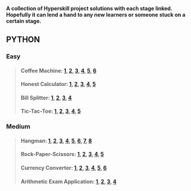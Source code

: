 #### A collection of Hyperskill project solutions with each stage linked. Hopefully it can lend a hand to any new learners or someone stuck on a certain stage.

## PYTHON

### Easy
> #### Coffee Machine: [1](https://github.com/PeterJSims/Hyperskill/tree/main/Coffee%20Machine%20-%20PYTHON/Coffee%20Machine/task/stage_1), [2](https://github.com/PeterJSims/Hyperskill/tree/main/Coffee%20Machine%20-%20PYTHON/Coffee%20Machine/task/stage_2), [3](https://github.com/PeterJSims/Hyperskill/tree/main/Coffee%20Machine%20-%20PYTHON/Coffee%20Machine/task/stage_3), [4](https://github.com/PeterJSims/Hyperskill/tree/main/Coffee%20Machine%20-%20PYTHON/Coffee%20Machine/task/stage_4), [5](https://github.com/PeterJSims/Hyperskill/tree/main/Coffee%20Machine%20-%20PYTHON/Coffee%20Machine/task/stage_5), [6](https://github.com/PeterJSims/Hyperskill/tree/main/Coffee%20Machine%20-%20PYTHON/Coffee%20Machine/task/machine)
> #### Honest Calculator: [1](https://github.com/PeterJSims/Hyperskill/tree/main/Honest%20Calculator%20-%20PYTHON/Honest%20Calculator/step_1), [2](https://github.com/PeterJSims/Hyperskill/tree/main/Honest%20Calculator%20-%20PYTHON/Honest%20Calculator/step_2), [3](https://github.com/PeterJSims/Hyperskill/tree/main/Honest%20Calculator%20-%20PYTHON/Honest%20Calculator/step_3), [4](https://github.com/PeterJSims/Hyperskill/tree/main/Honest%20Calculator%20-%20PYTHON/Honest%20Calculator/step_4), [5](https://github.com/PeterJSims/Hyperskill/tree/main/Honest%20Calculator%20-%20PYTHON/Honest%20Calculator/task)
> #### Bill Splitter: [1](https://github.com/PeterJSims/Hyperskill/tree/main/Bill%20Splitter%20-%20PYTHON/Bill%20Splitter/step_1), [2](https://github.com/PeterJSims/Hyperskill/tree/main/Bill%20Splitter%20-%20PYTHON/Bill%20Splitter/step_2), [3](https://github.com/PeterJSims/Hyperskill/tree/main/Bill%20Splitter%20-%20PYTHON/Bill%20Splitter/step_3), [4](https://github.com/PeterJSims/Hyperskill/tree/main/Bill%20Splitter%20-%20PYTHON/Bill%20Splitter/task)
> #### Tic-Tac-Toe: [1](https://github.com/PeterJSims/Hyperskill/tree/main/Simple%20Tic-Tac-Toe%20-%20PYTHON/Simple%20Tic-Tac-Toe/step_1), [2](https://github.com/PeterJSims/Hyperskill/tree/main/Simple%20Tic-Tac-Toe%20-%20PYTHON/Simple%20Tic-Tac-Toe/step_2), [3](https://github.com/PeterJSims/Hyperskill/tree/main/Simple%20Tic-Tac-Toe%20-%20PYTHON/Simple%20Tic-Tac-Toe/step_3), [4](https://github.com/PeterJSims/Hyperskill/tree/main/Simple%20Tic-Tac-Toe%20-%20PYTHON/Simple%20Tic-Tac-Toe/step_4), [5](https://github.com/PeterJSims/Hyperskill/tree/main/Simple%20Tic-Tac-Toe%20-%20PYTHON/Simple%20Tic-Tac-Toe/task)

### Medium
> #### Hangman: [1](https://github.com/PeterJSims/Hyperskill/tree/main/Hangman%20-%20PYTHON/Hangman/step_1), [2](https://github.com/PeterJSims/Hyperskill/tree/main/Hangman%20-%20PYTHON/Hangman/step_2), [3](https://github.com/PeterJSims/Hyperskill/tree/main/Hangman%20-%20PYTHON/Hangman/step_3), [4](https://github.com/PeterJSims/Hyperskill/tree/main/Hangman%20-%20PYTHON/Hangman/step_4), [5](https://github.com/PeterJSims/Hyperskill/tree/main/Hangman%20-%20PYTHON/Hangman/step_5), [6](https://github.com/PeterJSims/Hyperskill/tree/main/Hangman%20-%20PYTHON/Hangman/step_6), [7](https://github.com/PeterJSims/Hyperskill/tree/main/Hangman%20-%20PYTHON/Hangman/step_7), [8](https://github.com/PeterJSims/Hyperskill/tree/main/Hangman%20-%20PYTHON/Hangman/task/hangman)
> #### Rock-Paper-Scissors: [1](https://github.com/PeterJSims/Hyperskill/tree/main/Rock-Paper-Scissors%20-%20PYTHON/Rock-Paper-Scissors/step_1), [2](https://github.com/PeterJSims/Hyperskill/tree/main/Rock-Paper-Scissors%20-%20PYTHON/Rock-Paper-Scissors/step_2), [3](https://github.com/PeterJSims/Hyperskill/tree/main/Rock-Paper-Scissors%20-%20PYTHON/Rock-Paper-Scissors/step_3), [4](https://github.com/PeterJSims/Hyperskill/tree/main/Rock-Paper-Scissors%20-%20PYTHON/Rock-Paper-Scissors/step_4), [5](https://github.com/PeterJSims/Hyperskill/tree/main/Rock-Paper-Scissors%20-%20PYTHON/Rock-Paper-Scissors/task)
> #### Currency Converter: [1](https://github.com/PeterJSims/Hyperskill/tree/main/Currency%20Converter%20-%20PYTHON/Currency%20Converter/step_1), [2](https://github.com/PeterJSims/Hyperskill/tree/main/Currency%20Converter%20-%20PYTHON/Currency%20Converter/step_2), [3](https://github.com/PeterJSims/Hyperskill/tree/main/Currency%20Converter%20-%20PYTHON/Currency%20Converter/step_3), [4](https://github.com/PeterJSims/Hyperskill/tree/main/Currency%20Converter%20-%20PYTHON/Currency%20Converter/step_4), [5](https://github.com/PeterJSims/Hyperskill/tree/main/Currency%20Converter%20-%20PYTHON/Currency%20Converter/step_5), [6](https://github.com/PeterJSims/Hyperskill/tree/main/Currency%20Converter%20-%20PYTHON/Currency%20Converter/task/cconverter)
> ####  Arithmetic Exam Application: [1](https://github.com/PeterJSims/Hyperskill/tree/main/Arithmetic%20Exam%20Application%20-%20PYTHON/Arithmetic%20Exam%20Application/step_1), [2](https://github.com/PeterJSims/Hyperskill/tree/main/Arithmetic%20Exam%20Application%20-%20PYTHON/Arithmetic%20Exam%20Application/step_2), [3](https://github.com/PeterJSims/Hyperskill/tree/main/Arithmetic%20Exam%20Application%20-%20PYTHON/Arithmetic%20Exam%20Application/step_3), [4](https://github.com/PeterJSims/Hyperskill/tree/main/Arithmetic%20Exam%20Application%20-%20PYTHON/Arithmetic%20Exam%20Application/task)






